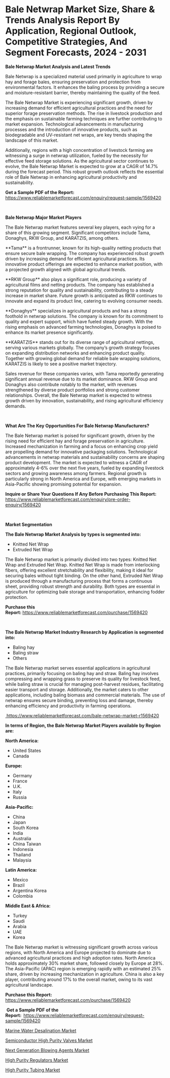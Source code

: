 <p><h1>Bale Netwrap Market Size, Share & Trends Analysis Report By Application, Regional Outlook, Competitive Strategies, And Segment Forecasts, 2024 - 2031</h1></p><p><strong>Bale Netwrap Market Analysis and Latest Trends</strong></p>
<p><p>Bale Netwrap is a specialized material used primarily in agriculture to wrap hay and forage bales, ensuring preservation and protection from environmental factors. It enhances the baling process by providing a secure and moisture-resistant barrier, thereby maintaining the quality of the feed.</p><p>The Bale Netwrap Market is experiencing significant growth, driven by increasing demand for efficient agricultural practices and the need for superior forage preservation methods. The rise in livestock production and the emphasis on sustainable farming techniques are further contributing to market expansion. Technological advancements in manufacturing processes and the introduction of innovative products, such as biodegradable and UV-resistant net wraps, are key trends shaping the landscape of this market.</p><p>Additionally, regions with a high concentration of livestock farming are witnessing a surge in netwrap utilization, fueled by the necessity for effective feed storage solutions. As the agricultural sector continues to evolve, the Bale Netwrap Market is expected to grow at a CAGR of 14.7% during the forecast period. This robust growth outlook reflects the essential role of Bale Netwrap in enhancing agricultural productivity and sustainability.</p></p>
<p><strong>Get a Sample PDF of the Report:&nbsp;</strong> <a href="https://www.reliablemarketforecast.com/enquiry/request-sample/1569420?utm_campaign=1117&utm_medium=2&utm_source=Github&utm_content=ia&utm_term=14102024&utm_id=bale-netwrap">https://www.reliablemarketforecast.com/enquiry/request-sample/1569420</a></p>
<p>&nbsp;</p>
<p><strong>Bale Netwrap Major Market Players</strong></p>
<p><p>The Bale Netwrap market features several key players, each vying for a share of this growing segment. Significant competitors include Tama, Donaghys, RKW Group, and KARATZIS, among others.</p><p>**Tama** is a frontrunner, known for its high-quality netting products that ensure secure bale wrapping. The company has experienced robust growth driven by increasing demand for efficient agricultural practices. Its innovative product offerings are expected to enhance market position, with a projected growth aligned with global agricultural trends.</p><p>**RKW Group** also plays a significant role, producing a variety of agricultural films and netting products. The company has established a strong reputation for quality and sustainability, contributing to a steady increase in market share. Future growth is anticipated as RKW continues to innovate and expand its product line, catering to evolving consumer needs.</p><p>**Donaghys** specializes in agricultural products and has a strong foothold in netwrap solutions. The company is known for its commitment to quality and expert support, which have fueled steady growth. With the rising emphasis on advanced farming technologies, Donaghys is poised to enhance its market presence significantly.</p><p>**KARATZIS** stands out for its diverse range of agricultural nettings, serving various markets globally. The company’s growth strategy focuses on expanding distribution networks and enhancing product quality. Together with growing global demand for reliable bale wrapping solutions, KARATZIS is likely to see a positive market trajectory.</p><p>Sales revenue for these companies varies, with Tama reportedly generating significant annual revenue due to its market dominance. RKW Group and Donaghys also contribute notably to the market, with revenues strengthened by diverse product portfolios and strong customer relationships. Overall, the Bale Netwrap market is expected to witness growth driven by innovation, sustainability, and rising agricultural efficiency demands.</p></p>
<p>&nbsp;</p>
<p><strong>What Are The Key Opportunities For Bale Netwrap Manufacturers?</strong></p>
<p><p>The Bale Netwrap market is poised for significant growth, driven by the rising need for efficient hay and forage preservation in agriculture. Increased mechanization in farming and a focus on enhancing crop yield are propelling demand for innovative packaging solutions. Technological advancements in netwrap materials and sustainability concerns are shaping product development. The market is expected to witness a CAGR of approximately 4-6% over the next five years, fueled by expanding livestock sectors and growing awareness among farmers. Regional growth is particularly strong in North America and Europe, with emerging markets in Asia-Pacific showing promising potential for expansion.</p></p>
<p><strong>Inquire or Share Your Questions If Any Before Purchasing This Report:</strong> <a href="https://www.reliablemarketforecast.com/enquiry/pre-order-enquiry/1569420?utm_campaign=1117&utm_medium=2&utm_source=Github&utm_content=ia&utm_term=14102024&utm_id=bale-netwrap">https://www.reliablemarketforecast.com/enquiry/pre-order-enquiry/1569420</a></p>
<p>&nbsp;</p>
<p><strong>Market Segmentation</strong></p>
<p><strong>The Bale Netwrap Market Analysis by types is segmented into:</strong></p>
<p><ul><li>Knitted Net Wrap</li><li>Extruded Net Wrap</li></ul></p>
<p><p>The Bale Netwrap market is primarily divided into two types: Knitted Net Wrap and Extruded Net Wrap. Knitted Net Wrap is made from interlocking fibers, offering excellent stretchability and flexibility, making it ideal for securing bales without tight binding. On the other hand, Extruded Net Wrap is produced through a manufacturing process that forms a continuous sheet, providing robust strength and durability. Both types are essential in agriculture for optimizing bale storage and transportation, enhancing fodder protection.</p></p>
<p><strong>Purchase this Report:&nbsp;</strong><a href="https://www.reliablemarketforecast.com/purchase/1569420?utm_campaign=1117&utm_medium=2&utm_source=Github&utm_content=ia&utm_term=14102024&utm_id=bale-netwrap">https://www.reliablemarketforecast.com/purchase/1569420</a></p>
<p>&nbsp;</p>
<p><strong>The Bale Netwrap Market Industry Research by Application is segmented into:</strong></p>
<p><ul><li>Baling hay</li><li>Baling straw</li><li>Others</li></ul></p>
<p><p>The Bale Netwrap market serves essential applications in agricultural practices, primarily focusing on baling hay and straw. Baling hay involves compressing and wrapping grass to preserve its quality for livestock feed, while baling straw is crucial for managing post-harvest residues, facilitating easier transport and storage. Additionally, the market caters to other applications, including baling biomass and commercial materials. The use of netwrap ensures secure binding, preventing loss and damage, thereby enhancing efficiency and productivity in farming operations.</p></p>
<p><a href="https://www.reliablemarketforecast.com/bale-netwrap-market-r1569420?utm_campaign=1117&utm_medium=2&utm_source=Github&utm_content=ia&utm_term=14102024&utm_id=bale-netwrap">&nbsp;https://www.reliablemarketforecast.com/bale-netwrap-market-r1569420</a></p>
<p><strong>In terms of Region, the Bale Netwrap Market Players available by Region are:</strong></p>
<p>
    <p> <strong> North America: </strong>
        <ul>
            <li>United States</li>
            <li>Canada</li>
        </ul>
        </p> 
    <p> <strong> Europe: </strong>
        <ul>
            <li>Germany</li>
            <li>France</li>
            <li>U.K.</li>
            <li>Italy</li>
            <li>Russia</li>
        </ul>
        </p> 
    <p> <strong> Asia-Pacific: </strong>
        <ul>
            <li>China</li>
            <li>Japan</li>
            <li>South Korea</li>
            <li>India</li>
            <li>Australia</li>
            <li>China Taiwan</li>
            <li>Indonesia</li>
            <li>Thailand</li>
            <li>Malaysia</li>
        </ul>
        </p> 
    <p> <strong> Latin America: </strong>
        <ul>
            <li>Mexico</li>
            <li>Brazil</li>
            <li>Argentina Korea</li>
            <li>Colombia</li>
        </ul>
        </p> 
    <p> <strong> Middle East & Africa: </strong>
        <ul>
            <li>Turkey</li>
            <li>Saudi</li>
            <li>Arabia</li>
            <li>UAE</li>
            <li>Korea</li>
        </ul>
    </p>
    </p>
<p><p>The Bale Netwrap market is witnessing significant growth across various regions, with North America and Europe projected to dominate due to advanced agricultural practices and high adoption rates. North America holds approximately 30% market share, followed closely by Europe at 28%. The Asia-Pacific (APAC) region is emerging rapidly with an estimated 25% share, driven by increasing mechanization in agriculture. China is also a key player, contributing around 17% to the overall market, owing to its vast agricultural landscape.</p></p>
<p><strong>Purchase this Report: </strong><a href="https://www.reliablemarketforecast.com/purchase/1569420?utm_campaign=1117&utm_medium=2&utm_source=Github&utm_content=ia&utm_term=14102024&utm_id=bale-netwrap">https://www.reliablemarketforecast.com/purchase/1569420</a></p>
<p>&nbsp;<strong>Get a Sample PDF of the Report:&nbsp;&nbsp;</strong><a href="https://www.reliablemarketforecast.com/enquiry/request-sample/1569420?utm_campaign=1117&utm_medium=2&utm_source=Github&utm_content=ia&utm_term=14102024&utm_id=bale-netwrap">https://www.reliablemarketforecast.com/enquiry/request-sample/1569420</a></p>
<p><strong></strong></p>
<p><p><a href="https://github.com/wenonaelwil/Market-Research-Report-List-1/blob/main/marine-water-desalination-market.md?utm_campaign=1117&utm_medium=2&utm_source=Github&utm_content=ia&utm_term=14102024&utm_id=bale-netwrap">Marine Water Desalination Market</a></p><p><a href="https://www.linkedin.com/pulse/semiconductor-high-purity-valves-market-global-regional-analysis-dgc5f?trk=public_post_embed_feed-article-content&utm_campaign=1117&utm_medium=2&utm_source=Github&utm_content=ia&utm_term=14102024&utm_id=bale-netwrap">Semiconductor High Purity Valves Market</a></p><p><a href="https://www.linkedin.com/pulse/deep-dive-next-generation-blowing-agents-market-itstrends-xluoe?trk=public_post_embed_feed-article-content&utm_campaign=1117&utm_medium=2&utm_source=Github&utm_content=ia&utm_term=14102024&utm_id=bale-netwrap">Next Generation Blowing Agents Market</a></p><p><a href="https://www.linkedin.com/pulse/high-purity-regulators-market-size-growth-trends-statistics-mewjf?trk=public_post_embed_feed-article-content&utm_campaign=1117&utm_medium=2&utm_source=Github&utm_content=ia&utm_term=14102024&utm_id=bale-netwrap">High Purity Regulators Market</a></p><p><a href="https://www.linkedin.com/pulse/pulse-high-purity-tubing-rhythms-change-market-resonance-2024-2031-qqavf?trk=public_post_embed_feed-article-content&utm_campaign=1117&utm_medium=2&utm_source=Github&utm_content=ia&utm_term=14102024&utm_id=bale-netwrap">High Purity Tubing Market</a></p></p>